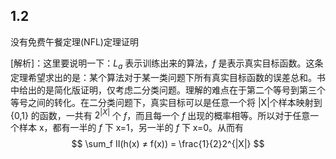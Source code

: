## 1.2

没有免费午餐定理(NFL)定理证明

[解析]：这里要说明一下：$L_a$ 表示训练出来的算法，$f$ 是表示真实目标函数。这条定理希望求出的是：某个算法对于某一类问题下所有真实目标函数的误差总和。书中给出的是简化版证明，仅考虑二分类问题。理解的难点在于第二个等号到第三个等号之间的转化。在二分类问题下，真实目标可以是任意一个将 |X|个样本映射到 {0,1} 的函数，一共有 $2^|X|$ 个 $f$，而且每一个 $f$ 出现的概率相等。所以对于任意一个样本 x，都有一半的  $f$ 下 x=1，另一半的 $f$ 下 x=0。从而有
$$
\sum_f Ⅱ(h(x) ≠ f(x)) = \frac{1}{2}2^{|X|}
$$

